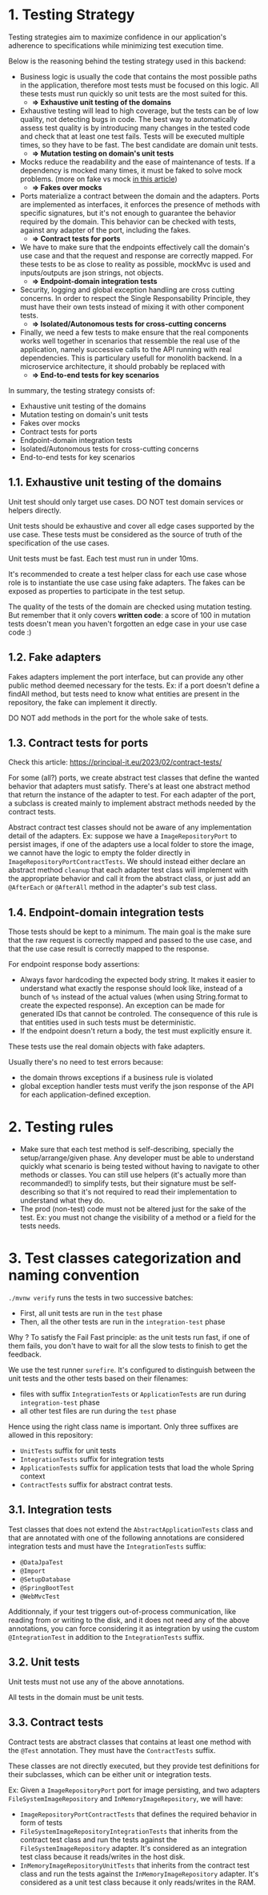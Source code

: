 # 1. Testing Strategy
Testing strategies aim to maximize confidence in our application's adherence to specifications while minimizing test execution time.

Below is the reasoning behind the testing strategy used in this backend:
- Business logic is usually the code that contains the most possible paths in the application, therefore most tests must be focused on this logic. All these tests must run quickly so unit tests are the most suited for this.
  - **=> Exhaustive unit testing of the domains**
- Exhaustive testing will lead to high coverage, but the tests can be of low quality, not detecting bugs in code. The best way to automatically assess test quality is by introducing many changes in the tested code and check that at least one test fails. Tests will be executed multiple times, so they have to be fast. The best candidate are domain unit tests. 
  - **=> Mutation testing on domain's unit tests**
- Mocks reduce the readability and the ease of maintenance of tests. If a dependency is mocked many times, it must be faked to solve mock problems. (more on fake vs mock [in this article](https://testing.googleblog.com/2024/02/increase-test-fidelity-by-avoiding-mocks.html?m=1))
  - **=> Fakes over mocks**
- Ports materialize a contract between the domain and the adapters. Ports are implemented as interfaces, it enforces the presence of methods with specific signatures, but it's not enough to guarantee the behavior required by the domain. This behavior can be checked with tests, against any adapter of the port, including the fakes.
  - **=> Contract tests for ports**
- We have to make sure that the endpoints effectively call the domain's use case and that the request and response are correctly mapped. For these tests to be as close to reality as possible, mockMvc is used and inputs/outputs are json strings, not objects.
  - **=> Endpoint-domain integration tests**
- Security, logging and global exception handling are cross cutting concerns. In order to respect the Single Responsability Principle, they must have their own tests instead of mixing it with other component tests.
  - **=> Isolated/Autonomous tests for cross-cutting concerns**
- Finally, we need a few tests to make ensure that the real components works well together in scenarios that ressemble the real use of the application, namely successive calls to the API running with real dependencies. This is particulary usefull for monolith backend. In a microservice architecture, it should probably be replaced with 
  - **=> End-to-end tests for key scenarios**

In summary, the testing strategy consists of:
- Exhaustive unit testing of the domains
- Mutation testing on domain's unit tests
- Fakes over mocks
- Contract tests for ports
- Endpoint-domain integration tests
- Isolated/Autonomous tests for cross-cutting concerns
- End-to-end tests for key scenarios

## 1.1. Exhaustive unit testing of the domains
Unit test should only target use cases. DO NOT test domain services or helpers directly.

Unit tests should be exhaustive and cover all edge cases supported by the use case. These tests must be considered as the source of truth of the specification of the use cases.

Unit tests must be fast. Each test must run in under 10ms.

It's recommended to create a test helper class for each use case whose role is to instantiate the use case using fake adapters. The fakes can be exposed as properties to participate in the test setup.

The quality of the tests of the domain are checked using mutation testing. But remember that it only covers **written code**: a score of 100 in mutation tests doesn't mean you haven't forgotten an edge case in your use case code :)

## 1.2. Fake adapters
Fakes adapters implement the port interface, but can provide any other public method deemed necessary for the tests. Ex: if a port doesn't define a findAll method, but tests need to know what entities are present in the repository, the fake can implement it directly.

DO NOT add methods in the port for the whole sake of tests.

## 1.3. Contract tests for ports
Check this article: https://principal-it.eu/2023/02/contract-tests/

For some (all?) ports, we create abstract test classes that define the wanted behavior that adapters must satisfy. There's at least one abstract method that return the instance of the adapter to test. For each adapter of the port, a subclass is created mainly to implement abstract methods needed by the contract tests.

Abstract contract test classes should not be aware of any implementation detail of the adapters. Ex: suppose we have a `ImageRepositoryPort` to persist images, if one of the adapters use a local folder to store the image, we cannot have the logic to empty the folder directly in `ImageRepositoryPortContractTests`. We should instead either declare an abstract method `cleanup` that each adapter test class will implement with the appropriate behavior and call it from the abstract class, or just add an `@AfterEach` or `@AfterAll` method in the adapter's sub test class.

## 1.4. Endpoint-domain integration tests
Those tests should be kept to a minimum. The main goal is the make sure that the raw request is correctly mapped and passed to the use case, and that the use case result is correctly mapped to the response.

For endpoint response body assertions:
- Always favor hardcoding the expected body string. It makes it easier to understand what exactly the response should look like, instead of a bunch of `%s` instead of the actual values (when using String.format to create the expected response). An exception can be made for generated IDs that cannot be controled. The consequence of this rule is that entities used in such tests must be deterministic.
- If the endpoint doesn't return a body, the test must explicitly ensure it.

These tests use the real domain objects with fake adapters.

Usually there's no need to test errors because:
- the domain throws exceptions if a business rule is violated
- global exception handler tests must verify the json response of the API for each application-defined exception.

# 2. Testing rules
- Make sure that each test method is self-describing, specially the setup/arrange/given phase. Any developer must be able to understand quickly what scenario is being tested without having to navigate to other methods or classes. You can still use helpers (it's actually more than recommanded!) to simplify tests, but their signature must be self-describing so that it's not required to read their implementation to understand what they do.
- The prod (non-test) code must not be altered just for the sake of the test. Ex: you must not change the visibility of a method or a field for the tests needs.

# 3. Test classes categorization and naming convention
`./mvnw verify` runs the tests in two successive batches:
- First, all unit tests are run in the `test` phase
- Then, all the other tests are run in the `integration-test` phase

Why ? To satisfy the Fail Fast principle: as the unit tests run fast, if one of them fails, you don't have to wait for all the slow tests to finish to get the feedback.

We use the test runner `surefire`. It's configured to distinguish between the unit tests and the other tests based on their filenames:
- files with suffix `IntegrationTests` or `ApplicationTests` are run during `integration-test` phase
- all other test files are run during the `test` phase

Hence using the right class name is important. Only three suffixes are allowed in this repository:
- `UnitTests` suffix for unit tests
- `IntegrationTests` suffix for integration tests
- `ApplicationTests` suffix for application tests that load the whole Spring context
- `ContractTests` suffix for abstract contrat tests.
## 3.1. Integration tests
Test classes that does not extend the `AbstractApplicationTests` class and that are annotated with one of the following annotations are considered integration tests and must have the `IntegrationTests` suffix:
- `@DataJpaTest`
- `@Import`
- `@SetupDatabase`
- `@SpringBootTest`
- `@WebMvcTest`

Additionnaly, if your test triggers out-of-process communication, like reading from or writing to the disk, and it does not need any of the above annotations, you can force considering it as integration by using the custom `@IntegrationTest` in addition to the `IntegrationTests` suffix.
## 3.2. Unit tests
Unit tests must not use any of the above annotations.

All tests in the domain must be unit tests.
## 3.3. Contract tests
Contract tests are abstract classes that contains at least one method with the `@Test` annotation. They must have the `ContractTests` suffix.

These classes are not directly executed, but they provide test definitions for their subclasses, which can be either unit or integration tests.

Ex: Given a `ImageRepositoryPort` port for image persisting, and two adapters `FileSystemImageRepository` and `InMemoryImageRepository`, we will have:
- `ImageRepositoryPortContractTests` that defines the required behavior in form of tests
- `FileSystemImageRepositoryIntegrationTests` that inherits from the contract test class and run the tests against the `FileSystemImageRepository` adapter. It's considered as an integration test class because it reads/writes in the host disk.
- `InMemoryImageRepositoryUnitTests` that inherits from the contract test class and run the tests against the `InMemoryImageRepository` adapter. It's considered as a unit test class because it only reads/writes in the RAM.

